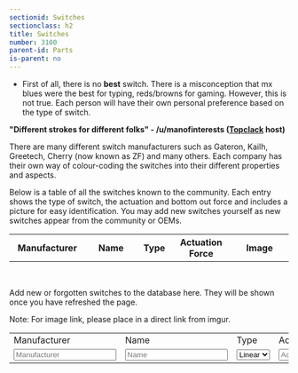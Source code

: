 ```yaml
---
sectionid: Switches
sectionclass: h2
title: Switches
number: 3100
parent-id: Parts
is-parent: no
---
```

- First of all, there is no <strong>best</strong> switch. There is a misconception that mx blues were the best for typing, reds/browns for gaming. However, this is not true. Each person will have their own personal preference based on the type of switch.

<strong>"Different strokes for different folks" - /u/manofinterests (<a href = 'http://twitch.tv/topclack'>Topclack</a> host)</strong>

There are many different switch manufacturers such as Gateron, Kailh, Greetech, Cherry (now known as ZF) and many others. Each company has their own way of colour-coding the switches into their different properties and aspects. 

Below is a table of all the switches known to the community. Each entry shows the type of switch, the actuation and bottom out force and includes a picture for easy identification. You may add new switches yourself as new switches appear from the community or OEMs.


<table id = 'SwitchTable'>
<tr>
    <th width = '18%' height = '18%'>Manufacturer</th>
    <th width = '16%' height = '16%'>Name</th>
	<th width = '10%' height = '10%'>Type</th>
    <th width = '18%' height = '18%'>Actuation Force</th>
	<th width = '18%' height = '18%'>Image</th>
  </tr>
</table>

<br>

Add new or forgotten switches to the database here. They will be shown once you have refreshed the page.
<br>

Note: For image link, please place in a direct link from imgur.
<br>
<table id = 'AddSwitchTable'>
<tr>
    <td width = '18%'>Manufacturer</td>
    <td width = '16%'>Name</td>
	<td width = '10%'>Type</td>
    <td width = '18%'>Actuation Force</td>
	<td width = '18%'>Image</td>
  </tr>
  <tr>
    <td width = '18%'><input type="text" id="SwitchM" placeholder = 'Manufacturer'></td>
    <td width = '16%'><input type="text" id="Name" placeholder = 'Name'></td>
	<td width = '10%'><select id = 'Type'>
 		<option value="Linear">Linear</option>
  		<option value="Tactile">Tactile</option>
  		<option value="Clicky">Clicky</option>
		</select>
	</td>
    <td width = '18%'><input type="text" id="ActuationForce" placeholder = 'Actuation Force'></td>
	<td width = '18%'><input type="text" id="Image" placeholder = 'direct link to image'></td>
	<td width = '5%'><button id = 'Submit'>Submit</button></td>
  </tr>
</table>